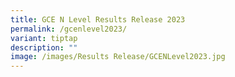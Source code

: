 ```yaml
---
title: GCE N Level Results Release 2023
permalink: /gcenlevel2023/
variant: tiptap
description: ""
image: /images/Results Release/GCENLevel2023.jpg
---
```

